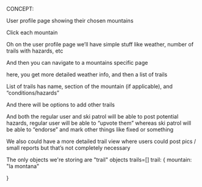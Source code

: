 CONCEPT:

User profile page showing their chosen mountains

Click each mountain

Oh on the user profile page we’ll have simple stuff like weather, number of trails with hazards, etc

And then you can navigate to a mountains specific page

here, you get more detailed weather info, and then a list of trails

List of trails has name, section of the mountain (if applicable), and “conditions/hazards”

And there will be options to add other trails

And both the regular user and ski patrol will be able to post potential hazards, regular user will be able to “upvote them” whereas ski patrol will be able to “endorse” and mark other things like fixed or something

We also could have a more detailed trail view where users could post pics / small reports but that’s not completely necessary



The only objects we're storing are "trail" objects
trails=[]
trail: {
    mountain: "la montana"
    
}